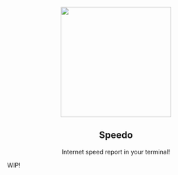 <p align="center">
  <img src="https://i.imgur.com/iNF2Rgu.png" href="" height="256">
  <h2 align="center">Speedo</h2>
  <p align="center">Internet speed report in your terminal!<p>
  
<p align="center">

  </p>
  
WIP!

